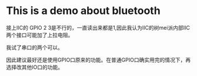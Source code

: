 # This is a demo about bluetooth

接上IIC的 GPIO 2 3是不行的，一直读出来都是1,因此我认为IIC的树mei派内部IIC两个接口可能加了上拉电阻。

我试了串口的两个可以。

因此建议最好还是使用GPIO口原来的功能。在普通GPIO口确实用完的情况下，再选择改其他IO口的功能。
